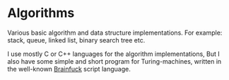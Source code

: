 # Algorithms
Various basic algorithm and data structure implementations.
For example: stack, queue, linked list, binary search tree etc.


I use mostly C or C++ languages for the algorithm implementations,
But I also have some simple and short program for Turing-machines,
written in the well-known [Brainfuck](https://en.wikipedia.org/wiki/Brainfuck) script language.

